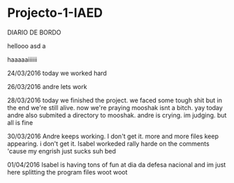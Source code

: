 # Projecto-1-IAED
DIARIO DE BORDO

hellooo
asd a


haaaaaiiiiii

24/03/2016
today we worked hard

26/03/2016
andre lets work

28/03/2016
today we finished the project. we faced some tough shit but in the end we're still alive. now we're praying mooshak isnt a bitch. yay
 today andre also submited a directory to mooshak. andre is crying. im judging. but all is fine

30/03/2016
Andre keeps working. I don't get it. more and more files keep appearing. i don't get it.
 Isabel workeded rally harde on the comments 'cause my engrish just sucks suh bed

01/04/2016
Isabel is having tons of fun at dia da defesa nacional and im just here splitting the program files woot woot
